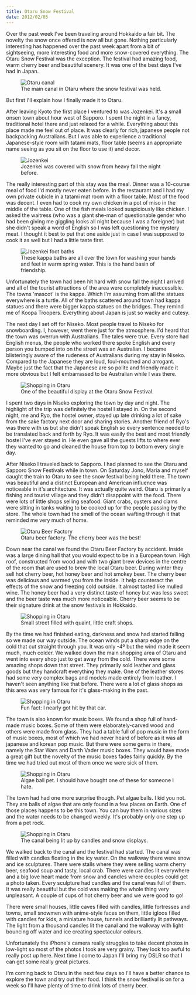 ```yaml
--- 
title: Otaru Snow Festival
date: 2012/02/05
---
```


Over the past week I've been traveling around Hokkaido a fair bit. The novelty the snow once offered is now all but gone. Nothing particularly interesting has happened over the past week apart from a bit of sightseeing, more interesting food and more snow-covered everything. The Otaru Snow Festival was the exception. The festival had amazing food, warm cherry beer and beautiful scenery. It was one of the best days I've had in Japan.

<figure>
	<img src="/images/2012/02/otaru-1.jpg" alt="Otaru canal" />
	<figcaption>The main canal in Otaru where the snow festival was held.</figcaption>
</figure>

But first I'll explain how I finally made it to Otaru.

After leaving Kyoto the first place I ventured to was Jozenkei. It's a small onsen town about hour west of Sapporo. I spent the night in a fancy, traditional hotel there and just relaxed for a while. Everything about this place made me feel out of place. It was clearly for rich, japanese people not backpacking Australians. But I was able to experience a traditional Japanese-style room with tatami mats, floor table (seems an appropriate name seeing as you sit on the floor to use it) and decor. 

<figure>
	<img src="/images/2012/02/jozenkei-1.jpg" alt="Jozenkei" />
	<figcaption>Jozenkei was covered with snow from heavy fall the night before.</figcaption>
</figure>

The really interesting part of this stay was the meal. Dinner was a 10-course meal of food I'd mostly never eaten before. In the restaurant and I had my own private cubicle in a tatami mat room with a floor table. Most of the food was decent. I even had to cook my own chicken in a pot of miso in the middle of the table. One of the fish meals looked suspiciously like chicken. I asked the waitress (who was a giant she-man of questionable gender who had been giving me giggling looks all night because I was a foreigner) but she didn't speak a word of English so I was left questioning the mystery meat. I thought it best to put that one aside just in case I was supposed to cook it as well but I had a little taste first.

<figure>
	<img src="/images/2012/02/jozenkei-2.jpg" alt="Jozenkei foot baths" />
	<figcaption>These kappa baths are all over the town for washing your hands and feet in warm spring water. This is the hand basin of friendship.</figcaption>
</figure>

Unfortunately the town had been hit hard with snow fall the night I arrived and all of the tourist attractions of the area were completely inaccessible. The towns 'mascot' is the kappa. Which I'm assuming from all the statues everywhere is a turtle. All of the baths scattered around town had kappa statues and there were bigger kappa statues on the bridges. They remind me of Koopa Troopers. Everything about Japan is just so wacky and cutesy.

The next day I set off for Niseko. Most people travel to Niseko for snowboarding. I, however, went there just for the atmosphere. I'd heard that the town was overrun with Australians. The tales were true. Every store had English menus, the people who worked there spoke English and every person you bumped into on the street was an Australian. I became blisteringly aware of the rudeness of Australians during my stay in Niseko. Compared to the Japanese they are loud, foul-mouthed and arrogant. Maybe just the fact that the Japanese are so polite and friendly made it more obvious but I felt embarrassed to be Australian while I was there.

<figure>
	<img src="/images/2012/02/otaru-6.jpg" alt="Shopping in Otaru" />
	<figcaption>One of the beautiful display at the Otaru Snow Festival.</figcaption>
</figure>

I spent two days in Niseko exploring the town by day and night. The highlight of the trip was definitely the hostel I stayed in. On the second night, me and Ryo, the hostel owner, stayed up late drinking a lot of sake from the sake factory next door and sharing stories. Another friend of Ryo's was there with us but she didn't speak English so every sentence needed to be translated back and forth by Ryo. It was easily the best and most friendly hostel I've ever stayed in. He even gave all the guests lifts to where ever they wanted to go and cleaned the house from top to bottom every single day.

After Niseko I traveled back to Sapporo. I had planned to see the Otaru and Sapporo Snow Festivals while in town. On Saturday Jono, Maria and myself caught the train to Otaru to see the snow festival being held there. The town was beautiful and a distinct European and American influence was noticeable in it's architecture. It was actually quite weird. Otaru is primarily a fishing and tourist village and they didn't disappoint with the food. There were lots of little shops selling seafood. Giant crabs, oysters and clams were sitting in tanks waiting to be cooked up for the people passing by the store. The whole town had the smell of the ocean wafting through it that reminded me very much of home.

<figure>
	<img src="/images/2012/02/otaru-10.jpg" alt="Otaru Beer Factory" />
	<figcaption>Otaru beer factory. The cherry beer was the best!</figcaption>
</figure>

Down near the canal we found the Otaru Beer Factory by accident. Inside was a large dining hall that you would expect to be in a European town. High roof, constructed from wood and with two giant brew devices in the centre of the room that are used to brew the local Otaru beer. During winter they sell hot cherry beer, hot honey beer and hot smokey beer. The cherry beer was delicious and warmed you from the inside. It help counteract the effects of the snow and freezing cold outside. It almost tasted like mulled wine. The honey beer had a very distinct taste of honey but was less sweet and the beer taste was much more noticeable. Cherry beer seems to be their signature drink at the snow festivals in Hokkaido.

<figure>
	<img src="/images/2012/02/otaru-3.jpg" alt="Shopping in Otaru" />
	<figcaption>Small street filled with quaint, little craft shops.</figcaption>
</figure>

By the time we had finished eating, darkness and snow had started falling so we made our way outside. The ocean winds put a sharp edge on the cold that cut straight through you. It was only -4º but the wind made it seem much, much colder. We walked down the main shopping area of Otaru and went into every shop just to get away from the cold. There were some amazing shops down that street. They primarily sold leather and glass goods but they handcraft everything they make. One of the leather stores had some very complex bags and models made entirely from leather. I haven't seen anything like that before. There were a lot of glass shops as this area was very famous for it's glass-making in the past. 

<figure>
	<img src="/images/2012/02/otaru-2.jpg" alt="Shopping in Otaru" />
	<figcaption>Fun fact: I nearly got hit by that car.</figcaption>
</figure>

The town is also known for music boxes. We found a shop full of hand-made music boxes. Some of them were elaborately-carved wood and others were made from glass. They had a table full of pop music in the form of music boxes, most of which we had never heard of before as it was all japanese and korean pop music. But there were some gems in there, namely the Star Wars and Darth Vader music boxes. They would have made a great gift but the novelty of the music boxes fades fairly quickly. By the time we had tried out most of them once we were sick of them.

<figure>
	<img src="/images/2012/02/otaru-9.jpg" alt="Shopping in Otaru" />
	<figcaption>Algae ball pet. I should have bought one of these for someone I hate.</figcaption>
</figure>

The town had had one more surprise though. Pet algae balls. I kid you not. They are balls of algae that are only found in a few places on Earth. One of those places happens to be this town. You can buy them in various sizes and the water needs to be changed weekly. It's probably only one step up from a pet rock.

<figure>
	<img src="/images/2012/02/otaru-4.jpg" alt="Shopping in Otaru" />
	<figcaption>The canal being lit up by candles and snow displays.</figcaption>
</figure>

We walked back to the canal and the festival had started. The canal was filled with candles floating in the icy water. On the walkway there were snow and ice sculptures. There were stalls where they were selling warm cherry beer, seafood soup and tasty, local crab. There were candles lit everywhere and a big love heart made from snow and candles where couples could get a photo taken. Every sculpture had candles and the canal was full of them. It was really beautiful but the cold was making the whole thing very unpleasant. A couple of cups of hot cherry beer and we were good to go!

There were small houses, little caves filled with candles, little fortresses and towns, small snowmen with anime-style faces on them, little igloos filled with candles for kids, a miniature house, tunnels and brilliantly lit pathways. The light from a thousand candles lit the canal and the walkway with light bouncing off water and ice creating spectacular colours.

Unfortunately the iPhone's camera really struggles to take decent photos in low-light so most of the photos I took are very grainy. They look too awful to really post up here. Next time I come to Japan I'll bring my DSLR so that I can get some really great pictures.

I'm coming back to Otaru in the next few days so I'll have a better chance to explore the town and try out their food. I think the snow festival is on for a week so I'll have plenty of time to drink lots of cherry beer.